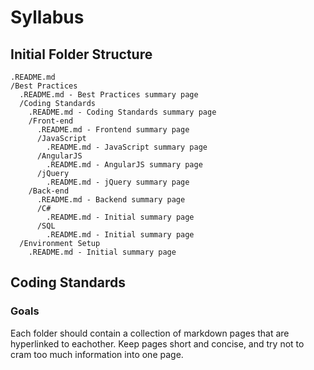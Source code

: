# Syllabus

## Initial Folder Structure
```
.README.md
/Best Practices
  .README.md - Best Practices summary page
  /Coding Standards
    .README.md - Coding Standards summary page
    /Front-end
      .README.md - Frontend summary page
      /JavaScript
        .README.md - JavaScript summary page
      /AngularJS
        .README.md - AngularJS summary page
      /jQuery
        .README.md - jQuery summary page
    /Back-end
      .README.md - Backend summary page
      /C#
        .README.md - Initial summary page
      /SQL
        .README.md - Initial summary page
  /Environment Setup
    .README.md - Initial summary page
```

## Coding Standards

### Goals
Each folder should contain a collection of markdown pages that are hyperlinked to eachother. Keep pages short and concise, and try not to cram too much information into one page.
